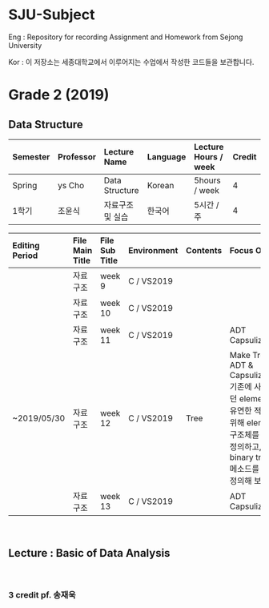# SJU-Subject <br>
Eng : Repository for recording Assignment and Homework from Sejong University <br>

Kor : 이 저장소는 세종대학교에서 이루어지는 수업에서 작성한 코드들을 보관합니다.


<h1>Grade 2 (2019)</h1>

<h2>Data Structure</h2>

| Semester | Professor | Lecture Name | Language | Lecture Hours / week | Credit |
|:--------|:--------|:--------|:--------|:---------|:---------|
| Spring | ys Cho | Data Structure  | Korean | 5hours / week | 4 |
| 1학기 | 조윤식 | 자료구조 및 실습  | 한국어 | 5시간 / 주 | 4 |


| Editing Period | File Main Title | File Sub Title | Environment | Contents | Focus On |
|:--------|:--------|:--------|:--------|:---------|:---------|
|| 자료구조 | week 9  |  C / VS2019 | | |
|| 자료구조 | week 10 |  C / VS2019 | | |
|| 자료구조 | week 11 |  C / VS2019 | | ADT Capsuliztion |
|~2019/05/30| 자료구조 | week 12 |  C / VS2019 | Tree | Make Tree ADT & Capsuliztion. 기존에 사용했던 element를 유연한 적용을 위해 element 구조체를 새로 정의하고, binary tree 메소드를 모두 정의해 보았다. |
|| 자료구조 | week 13 |  C / VS2019 | | ADT Capsuliztion|

<br>
<h2>Lecture : Basic of Data Analysis</h2> <br>
<h3>3 credit  pf. 송재욱</h3>



